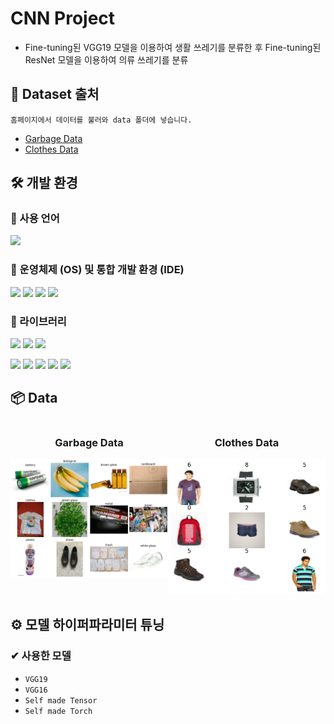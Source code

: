 # CNN Project
- Fine-tuning된 VGG19 모델을 이용하여 생활 쓰레기를 분류한 후 Fine-tuning된 ResNet 모델을 이용하여 의류 쓰레기를 분류

## 🔗 Dataset 출처
`홈페이지에서 데이터를 불러와 data 폴더에 넣습니다.`

- [Garbage Data](https://www.kaggle.com/datasets/mostafaabla/garbage-classification)
- [Clothes Data](https://www.kaggle.com/datasets/paramaggarwal/fashion-product-images-small?resource=download)


## 🛠 개발 환경
### 📙 사용 언어
<img src="https://img.shields.io/badge/python-3.10.12-E95420?style=for-the-badge&logo=python&logoColor=" style="display:inline;">

### 📗 운영체제 (OS) 및 통합 개발 환경 (IDE)
<img src="https://img.shields.io/badge/Ubuntu-22.04-E95420?style=for-the-badge&logo=Ubuntu&logoColor=#E95420" style="display:inline;"> <img src="https://img.shields.io/badge/windows 11-0078D4?style=for-the-badge&logo=windows11&logoColor=#0078D4" style="display:inline;"> <img src="https://img.shields.io/badge/googlecolab-F9AB00?style=for-the-badge&logo=googlecolab&logoColor=white" style="display:inline;"> <img src="https://img.shields.io/badge/visualstudiocode-blue?style=for-the-badge&logo=visualstudiocode&logoColor=white" style="display:inline;"> 

### 📘 라이브러리
<img src="https://img.shields.io/badge/numpy-1.26.4-EE4C2C?style=for-the-badge&logo=numpy&logoColor=yellow" style="display:inline;"> <img src="https://img.shields.io/badge/pandas-2.2.1-EE4C2C?style=for-the-badge&logo=pandas&logoColor=green" style="display:inline;"> <img src="https://img.shields.io/badge/matplotlib-3.9.0-EE4C2C?style=for-the-badge&logo=matplotlib&logoColor=#EE4C2C" style="display:inline;">

<img src="https://img.shields.io/badge/pytorch-2.1.2-EE4C2C?style=for-the-badge&logo=Pytorch&logoColor=#EE4C2C" style="display:inline;"> <img src="https://img.shields.io/badge/torchvision-2.1.2-EE4C2C?style=for-the-badge&logo=torchvision&logoColor=#EE4C2C" style="display:inline;"> <img src="https://img.shields.io/badge/opencv_python-2.1.2-EE4C2C?style=for-the-badge&logo=opencv&logoColor=#EE4C2C" style="display:inline;"> <img src="https://img.shields.io/badge/tensorflow-2.1.2-EE4C2C?style=for-the-badge&logo=tensorflow&logoColor=#EE4C2C" style="display:inline;"> <img src="https://img.shields.io/badge/scikit_learn-1.2.2-EE4C2C?style=for-the-badge&logo=scikit-learn&logoColor=#EE4C2C" style="display:inline;">

## 📦 Data
<div style="display: flex; justify-content: space-around;">
    <div style="text-align: center;">
        <h3>Garbage Data</h3>
        <img width="300" alt="loading..." src="https://github.com/Pepi10/CNN_Project/raw/main/assets/garbage.png">
    </div>
    <div style="text-align: center;">
        <h3>Clothes Data</h3>
        <img width="300" alt="loading..." src="https://github.com/Pepi10/CNN_Project/raw/main/assets/clothes.png">
    </div>
</div>

## ⚙️ 모델 하이퍼파라미터 튜닝
### ✔ 사용한 모델
- `VGG19`
- `VGG16`
- `Self made Tensor`
- `Self made Torch`
